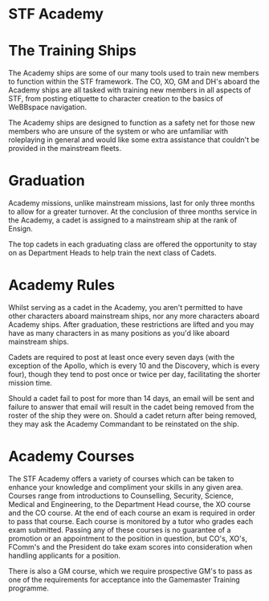 STF Academy
===========

The Training Ships
==================

The Academy ships are some of our many tools used to train new members
to function within the STF framework. The CO, XO, GM and DH's aboard the
Academy ships are all tasked with training new members in all aspects of
STF, from posting etiquette to character creation to the basics of
WeBBspace navigation.

The Academy ships are designed to function as a safety net for those new
members who are unsure of the system or who are unfamiliar with
roleplaying in general and would like some extra assistance that
couldn't be provided in the mainstream fleets.

Graduation
==========

Academy missions, unlike mainstream missions, last for only three months
to allow for a greater turnover. At the conclusion of three months
service in the Academy, a cadet is assigned to a mainstream ship at the
rank of Ensign.

The top cadets in each graduating class are offered the opportunity to
stay on as Department Heads to help train the next class of Cadets.

Academy Rules
=============

Whilst serving as a cadet in the Academy, you aren't permitted to have
other characters aboard mainstream ships, nor any more characters aboard
Academy ships. After graduation, these restrictions are lifted and you
may have as many characters in as many positions as you'd like aboard
mainstream ships.

Cadets are required to post at least once every seven days (with the
exception of the Apollo, which is every 10 and the Discovery, which is
every four), though they tend to post once or twice per day,
facilitating the shorter mission time.

Should a cadet fail to post for more than 14 days, an email will be sent
and failure to answer that email will result in the cadet being removed
from the roster of the ship they were on. Should a cadet return after
being removed, they may ask the Academy Commandant to be reinstated on
the ship.

Academy Courses
===============

The STF Academy offers a variety of courses which can be taken to
enhance your knowledge and compliment your skills in any given area.
Courses range from introductions to Counselling, Security, Science,
Medical and Engineering, to the Department Head course, the XO course
and the CO course. At the end of each course an exam is required in
order to pass that course. Each course is monitored by a tutor who
grades each exam submitted. Passing any of these courses is no guarantee
of a promotion or an appointment to the position in question, but CO's,
XO's, FComm's and the President do take exam scores into consideration
when handling applicants for a position.

There is also a GM course, which we require prospective GM's to pass as
one of the requirements for acceptance into the Gamemaster Training
programme.
